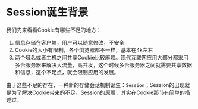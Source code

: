 # Session诞生背景

我们先来看看Cookie有哪些不足的地方：

1. 信息存储在客户端，用户可以随意修改，不安全
2. Cookie的大小有限制，各个浏览器都不一样，基本在4k左右
3. 两个域名或者主机之间共享Cookie比较麻烦。现代互联网应用大部分都采用多台服务器来解决大流量，高并发，这个时候多台服务器之间就需要共享数据和信息，这个不足点，就会限制应用的发展。

由于这些不足的存在，一种新的存储会话机制诞生：`Session`；Session的出现就是为了解决Cookie带来的不足。Session的原理，其实在Cookie那节有简单的描述过。
